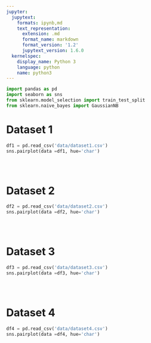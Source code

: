 ```yaml
---
jupyter:
  jupytext:
    formats: ipynb,md
    text_representation:
      extension: .md
      format_name: markdown
      format_version: '1.2'
      jupytext_version: 1.6.0
  kernelspec:
    display_name: Python 3
    language: python
    name: python3
---
```




```python
import pandas as pd
import seaborn as sns
from sklearn.model_selection import train_test_split
from sklearn.naive_bayes import GaussianNB
```

# Dataset 1

```python
df1 = pd.read_csv('data/dataset1.csv')
sns.pairplot(data =df1, hue='char')
```


```python


```

```python

```

```python

```

# Dataset 2

```python
df2 = pd.read_csv('data/dataset2.csv')
sns.pairplot(data =df2, hue='char')
```

```python

```

```python

```

```python

```

# Dataset 3

```python
df3 = pd.read_csv('data/dataset3.csv')
sns.pairplot(data =df3, hue='char')
```

```python

```

```python

```

```python

```

# Dataset 4

```python
df4 = pd.read_csv('data/dataset4.csv')
sns.pairplot(data =df4, hue='char')
```

```python

```

```python

```

```python

```
